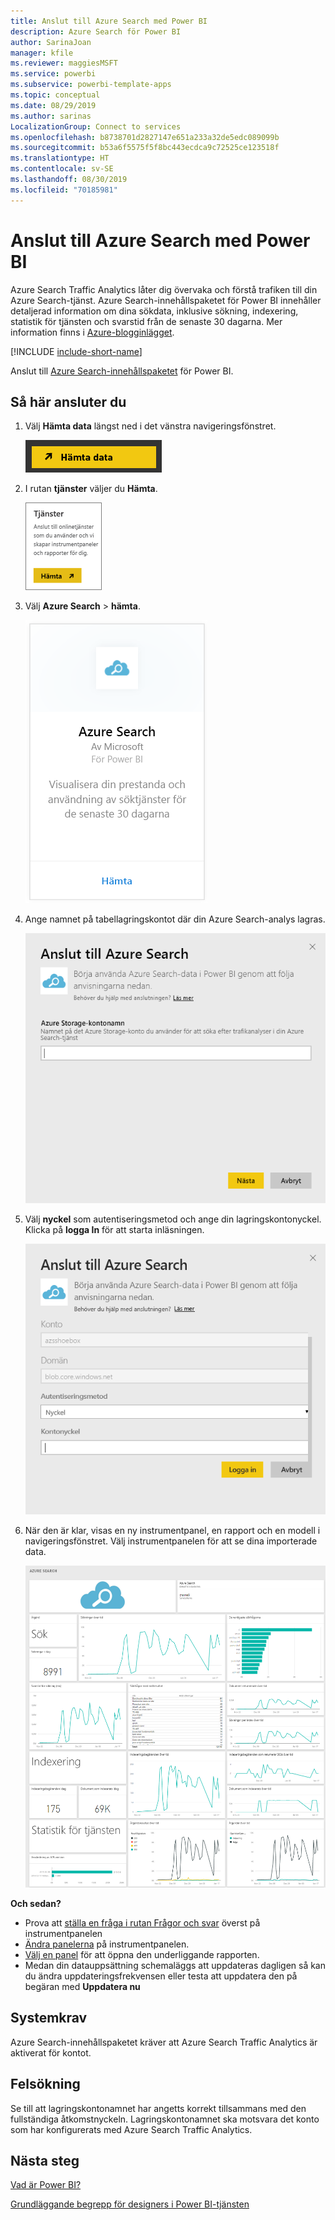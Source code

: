 ```yaml
---
title: Anslut till Azure Search med Power BI
description: Azure Search för Power BI
author: SarinaJoan
manager: kfile
ms.reviewer: maggiesMSFT
ms.service: powerbi
ms.subservice: powerbi-template-apps
ms.topic: conceptual
ms.date: 08/29/2019
ms.author: sarinas
LocalizationGroup: Connect to services
ms.openlocfilehash: b8738701d2827147e651a233a32de5edc089099b
ms.sourcegitcommit: b53a6f5575f5f8bc443ecdca9c72525ce123518f
ms.translationtype: HT
ms.contentlocale: sv-SE
ms.lasthandoff: 08/30/2019
ms.locfileid: "70185981"
---
```

# <a name="connect-to-azure-search-with-power-bi"></a>Anslut till Azure Search med Power BI
Azure Search Traffic Analytics låter dig övervaka och förstå trafiken till din Azure Search-tjänst. Azure Search-innehållspaketet för Power BI innehåller detaljerad information om dina sökdata, inklusive sökning, indexering, statistik för tjänsten och svarstid från de senaste 30 dagarna. Mer information finns i [Azure-blogginlägget](https://azure.microsoft.com/blog/analyzing-your-azure-search-traffic/).

[!INCLUDE [include-short-name](./includes/service-deprecate-content-packs.md)]

Anslut till [Azure Search-innehållspaketet](https://app.powerbi.com/getdata/services/azure-search) för Power BI.

## <a name="how-to-connect"></a>Så här ansluter du
1. Välj **Hämta data** längst ned i det vänstra navigeringsfönstret.
   
   ![](media/service-connect-to-azure-search/pbi_getdata.png) 
2. I rutan **tjänster** väljer du **Hämta**.
   
   ![](media/service-connect-to-azure-search/pbi_getservices.png) 
3. Välj **Azure Search** \> **hämta**.
   
   ![](media/service-connect-to-azure-search/azuresearch.png)
4. Ange namnet på tabellagringskontot där din Azure Search-analys lagras.
   
   ![](media/service-connect-to-azure-search/params.png)
5. Välj **nyckel** som autentiseringsmetod och ange din lagringskontonyckel. Klicka på **logga In** för att starta inläsningen.
   
   ![](media/service-connect-to-azure-search/creds.png)
6. När den är klar, visas en ny instrumentpanel, en rapport och en modell i navigeringsfönstret. Välj instrumentpanelen för att se dina importerade data.
   
    ![](media/service-connect-to-azure-search/dashboard2.png)

**Och sedan?**

* Prova att [ställa en fråga i rutan Frågor och svar](consumer/end-user-q-and-a.md) överst på instrumentpanelen
* [Ändra panelerna](service-dashboard-edit-tile.md) på instrumentpanelen.
* [Välj en panel](consumer/end-user-tiles.md) för att öppna den underliggande rapporten.
* Medan din datauppsättning schemaläggs att uppdateras dagligen så kan du ändra uppdateringsfrekvensen eller testa att uppdatera den på begäran med **Uppdatera nu**

## <a name="system-requirements"></a>Systemkrav
Azure Search-innehållspaketet kräver att Azure Search Traffic Analytics är aktiverat för kontot.

## <a name="troubleshooting"></a>Felsökning
Se till att lagringskontonamnet har angetts korrekt tillsammans med den fullständiga åtkomstnyckeln. Lagringskontonamnet ska motsvara det konto som har konfigurerats med Azure Search Traffic Analytics.

## <a name="next-steps"></a>Nästa steg
[Vad är Power BI?](power-bi-overview.md)

[Grundläggande begrepp för designers i Power BI-tjänsten](service-basic-concepts.md)

